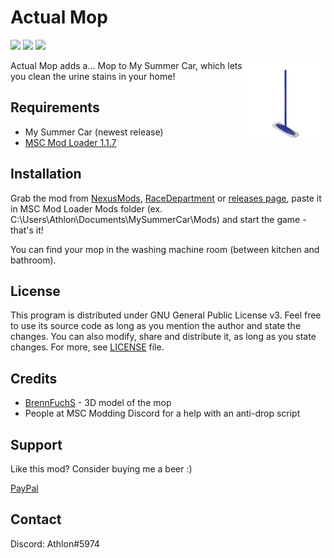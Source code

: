 # Actual Mop

[![](https://img.shields.io/github/downloads/Athlon007/ActualMop/total?style=for-the-badge)](https://github.com/Athlon007/MOP/releases)
[![](https://img.shields.io/github/v/release/Athlon007/ActualMop?include_prereleases&label=Development&style=for-the-badge)](https://github.com/Athlon007/MOP/releases)
[![](https://img.shields.io/github/license/Athlon007/ActualMop?style=for-the-badge)](LICENSE.md)

<img align="right" src="Media/images/icon_transparent.png" alt="icon" width=128 />

Actual Mop adds a... Mop to My Summer Car, which lets you clean the urine stains in your home!

## Requirements

- My Summer Car (newest release)
- [MSC Mod Loader 1.1.7](https://www.racedepartment.com/downloads/msc-mod-loader.15339/)

## Installation

Grab the mod from [NexusMods](https://www.nexusmods.com/mysummercar/mods/163), [RaceDepartment](https://www.racedepartment.com/downloads/actual-mop.30820/) or [releases page](https://github.com/Athlon007/MOP/releases), paste it in MSC Mod Loader Mods folder (ex. C:\Users\Athlon\Documents\MySummerCar\Mods) and start the game - that's it!

You can find your mop in the washing machine room (between kitchen and bathroom).

## License

This program is distributed under GNU General Public License v3. Feel free to use its source code as long as you mention the author and state the changes. You can also modify, share and distribute it, as long as you state changes. For more, see [LICENSE](LICENSE.md) file.

## Credits

- [BrennFuchS](https://www.racedepartment.com/downloads/authors/brennfuchs-yt.257537/) - 3D model of the mop
- People at MSC Modding Discord for a help with an anti-drop script

## Support

Like this mod? Consider buying me a beer :)

[PayPal](https://www.paypal.me/figurakonrad)

## Contact

Discord: Athlon#5974
